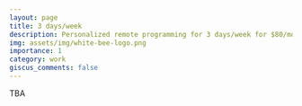 ```yaml
---
layout: page
title: 3 days/week
description: Personalized remote programming for 3 days/week for $80/month
img: assets/img/white-bee-logo.png
importance: 1
category: work
giscus_comments: false
---
```


TBA
